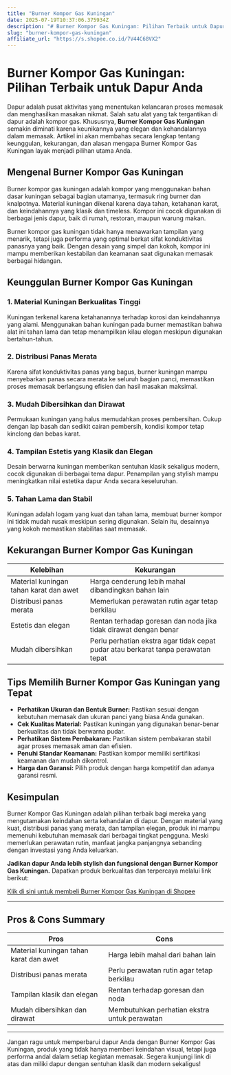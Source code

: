 ```yaml
---
title: "Burner Kompor Gas Kuningan"
date: 2025-07-19T10:37:06.375934Z
description: "# Burner Kompor Gas Kuningan: Pilihan Terbaik untuk Dapur Anda..."
slug: "burner-kompor-gas-kuningan"
affiliate_url: "https://s.shopee.co.id/7V44C68VX2"
---
```

# Burner Kompor Gas Kuningan: Pilihan Terbaik untuk Dapur Anda

Dapur adalah pusat aktivitas yang menentukan kelancaran proses memasak dan menghasilkan masakan nikmat. Salah satu alat yang tak tergantikan di dapur adalah kompor gas. Khususnya, **Burner Kompor Gas Kuningan** semakin diminati karena keunikannya yang elegan dan kehandalannya dalam memasak. Artikel ini akan membahas secara lengkap tentang keunggulan, kekurangan, dan alasan mengapa Burner Kompor Gas Kuningan layak menjadi pilihan utama Anda.

## Mengenal Burner Kompor Gas Kuningan

Burner kompor gas kuningan adalah kompor yang menggunakan bahan dasar kuningan sebagai bagian utamanya, termasuk ring burner dan knalpotnya. Material kuningan dikenal karena daya tahan, ketahanan karat, dan keindahannya yang klasik dan timeless. Kompor ini cocok digunakan di berbagai jenis dapur, baik di rumah, restoran, maupun warung makan.

Burner kompor gas kuningan tidak hanya menawarkan tampilan yang menarik, tetapi juga performa yang optimal berkat sifat konduktivitas panasnya yang baik. Dengan desain yang simpel dan kokoh, kompor ini mampu memberikan kestabilan dan keamanan saat digunakan memasak berbagai hidangan.

## Keunggulan Burner Kompor Gas Kuningan

### 1. Material Kuningan Berkualitas Tinggi
Kuningan terkenal karena ketahanannya terhadap korosi dan keindahannya yang alami. Menggunakan bahan kuningan pada burner memastikan bahwa alat ini tahan lama dan tetap menampilkan kilau elegan meskipun digunakan bertahun-tahun.

### 2. Distribusi Panas Merata
Karena sifat konduktivitas panas yang bagus, burner kuningan mampu menyebarkan panas secara merata ke seluruh bagian panci, memastikan proses memasak berlangsung efisien dan hasil masakan maksimal.

### 3. Mudah Dibersihkan dan Dirawat
Permukaan kuningan yang halus memudahkan proses pembersihan. Cukup dengan lap basah dan sedikit cairan pembersih, kondisi kompor tetap kinclong dan bebas karat.

### 4. Tampilan Estetis yang Klasik dan Elegan
Desain berwarna kuningan memberikan sentuhan klasik sekaligus modern, cocok digunakan di berbagai tema dapur. Penampilan yang stylish mampu meningkatkan nilai estetika dapur Anda secara keseluruhan.

### 5. Tahan Lama dan Stabil
Kuningan adalah logam yang kuat dan tahan lama, membuat burner kompor ini tidak mudah rusak meskipun sering digunakan. Selain itu, desainnya yang kokoh memastikan stabilitas saat memasak.

## Kekurangan Burner Kompor Gas Kuningan

| Kelebihan | Kekurangan |
| --- | --- |
| Material kuningan tahan karat dan awet | Harga cenderung lebih mahal dibandingkan bahan lain |
| Distribusi panas merata | Memerlukan perawatan rutin agar tetap berkilau |
| Estetis dan elegan | Rentan terhadap goresan dan noda jika tidak dirawat dengan benar |
| Mudah dibersihkan | Perlu perhatian ekstra agar tidak cepat pudar atau berkarat tanpa perawatan tepat |

## Tips Memilih Burner Kompor Gas Kuningan yang Tepat

- **Perhatikan Ukuran dan Bentuk Burner:** Pastikan sesuai dengan kebutuhan memasak dan ukuran panci yang biasa Anda gunakan.
- **Cek Kualitas Material:** Pastikan kuningan yang digunakan benar-benar berkualitas dan tidak berwarna pudar.
- **Perhatikan Sistem Pembakaran:** Pastikan sistem pembakaran stabil agar proses memasak aman dan efisien.
- **Penuhi Standar Keamanan:** Pastikan kompor memiliki sertifikasi keamanan dan mudah dikontrol.
- **Harga dan Garansi:** Pilih produk dengan harga kompetitif dan adanya garansi resmi.

## Kesimpulan

Burner Kompor Gas Kuningan adalah pilihan terbaik bagi mereka yang mengutamakan keindahan serta kehandalan di dapur. Dengan material yang kuat, distribusi panas yang merata, dan tampilan elegan, produk ini mampu memenuhi kebutuhan memasak dari berbagai tingkat pengguna. Meski memerlukan perawatan rutin, manfaat jangka panjangnya sebanding dengan investasi yang Anda keluarkan.

**Jadikan dapur Anda lebih stylish dan fungsional dengan Burner Kompor Gas Kuningan.** Dapatkan produk berkualitas dan terpercaya melalui link berikut:

[Klik di sini untuk membeli Burner Kompor Gas Kuningan di Shopee](https://s.shopee.co.id/7V44C68VX2)

---

## Pros & Cons Summary

| Pros | Cons |
| --- | --- |
| Material kuningan tahan karat dan awet | Harga lebih mahal dari bahan lain |
| Distribusi panas merata | Perlu perawatan rutin agar tetap berkilau |
| Tampilan klasik dan elegan | Rentan terhadap goresan dan noda |
| Mudah dibersihkan dan dirawat | Membutuhkan perhatian ekstra untuk perawatan |

---

Jangan ragu untuk memperbarui dapur Anda dengan Burner Kompor Gas Kuningan, produk yang tidak hanya memberi keindahan visual, tetapi juga performa andal dalam setiap kegiatan memasak. Segera kunjungi link di atas dan miliki dapur dengan sentuhan klasik dan modern sekaligus!